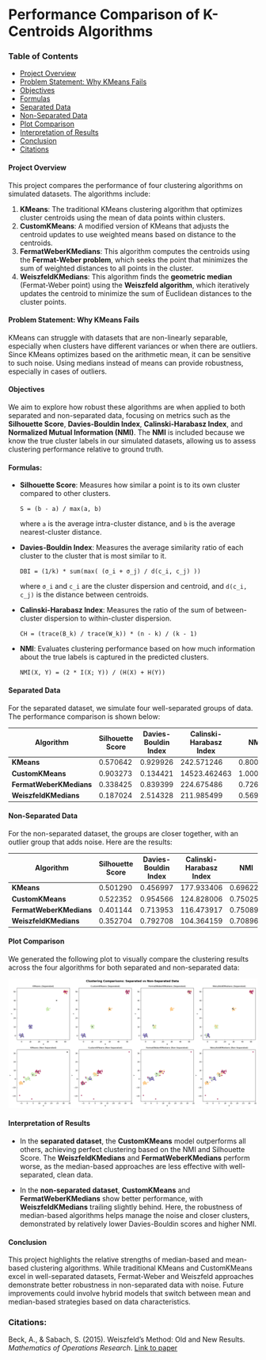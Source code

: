 # Performance Comparison of K-Centroids Algorithms

### Table of Contents
- [Project Overview](#project-overview)
- [Problem Statement: Why KMeans Fails](#problem-statement-why-kmeans-fails)
- [Objectives](#objectives)
- [Formulas](#formulas)
- [Separated Data](#separated-data)
- [Non-Separated Data](#non-separated-data)
- [Plot Comparison](#plot-comparison)
- [Interpretation of Results](#interpretation-of-results)
- [Conclusion](#conclusion)
- [Citations](#citations)


#### Project Overview
This project compares the performance of four clustering algorithms on simulated datasets. The algorithms include:

1. **KMeans**: The traditional KMeans clustering algorithm that optimizes cluster centroids using the mean of data points within clusters.
2. **CustomKMeans**: A modified version of KMeans that adjusts the centroid updates to use weighted means based on distance to the centroids.
3. **FermatWeberKMedians**: This algorithm computes the centroids using the **Fermat-Weber problem**, which seeks the point that minimizes the sum of weighted distances to all points in the cluster.
4. **WeiszfeldKMedians**: This algorithm finds the **geometric median** (Fermat-Weber point) using the **Weiszfeld algorithm**, which iteratively updates the centroid to minimize the sum of Euclidean distances to the cluster points.

#### Problem Statement: Why KMeans Fails
KMeans can struggle with datasets that are non-linearly separable, especially when clusters have different variances or when there are outliers. Since KMeans optimizes based on the arithmetic mean, it can be sensitive to such noise. Using medians instead of means can provide robustness, especially in cases of outliers.

#### Objectives
We aim to explore how robust these algorithms are when applied to both separated and non-separated data, focusing on metrics such as the **Silhouette Score**, **Davies-Bouldin Index**, **Calinski-Harabasz Index**, and **Normalized Mutual Information (NMI)**. The **NMI** is included because we know the true cluster labels in our simulated datasets, allowing us to assess clustering performance relative to ground truth.

#### Formulas:
- **Silhouette Score**: Measures how similar a point is to its own cluster compared to other clusters.
  ```
  S = (b - a) / max(a, b)
  ```
  where `a` is the average intra-cluster distance, and `b` is the average nearest-cluster distance.
  
- **Davies-Bouldin Index**: Measures the average similarity ratio of each cluster to the cluster that is most similar to it.
  ```
  DBI = (1/k) * sum(max( (σ_i + σ_j) / d(c_i, c_j) ))
  ```
  where `σ_i` and `c_i` are the cluster dispersion and centroid, and `d(c_i, c_j)` is the distance between centroids.

- **Calinski-Harabasz Index**: Measures the ratio of the sum of between-cluster dispersion to within-cluster dispersion.
  ```
  CH = (trace(B_k) / trace(W_k)) * (n - k) / (k - 1)
  ```

- **NMI**: Evaluates clustering performance based on how much information about the true labels is captured in the predicted clusters.
  ```
  NMI(X, Y) = (2 * I(X; Y)) / (H(X) + H(Y))
  ```

#### Separated Data
For the separated dataset, we simulate four well-separated groups of data. The performance comparison is shown below:

| Algorithm            | Silhouette Score | Davies-Bouldin Index | Calinski-Harabasz Index | NMI     |
|----------------------|------------------|----------------------|-------------------------|---------|
| **KMeans**           | 0.570642         | 0.929926             | 242.571246              | 0.800687|
| **CustomKMeans**     | 0.903273         | 0.134421             | 14523.462463            | 1.000000|
| **FermatWeberKMedians** | 0.338425      | 0.839399             | 224.675486              | 0.726114|
| **WeiszfeldKMedians** | 0.187024        | 2.514328             | 211.985499              | 0.569861|

#### Non-Separated Data
For the non-separated dataset, the groups are closer together, with an outlier group that adds noise. Here are the results:

| Algorithm            | Silhouette Score | Davies-Bouldin Index | Calinski-Harabasz Index | NMI     |
|----------------------|------------------|----------------------|-------------------------|---------|
| **KMeans**           | 0.501290         | 0.456997             | 177.933406              | 0.696223|
| **CustomKMeans**     | 0.522352         | 0.954566             | 124.828006              | 0.750253|
| **FermatWeberKMedians** | 0.401144      | 0.713953             | 116.473917              | 0.750895|
| **WeiszfeldKMedians** | 0.352704        | 0.792708             | 104.364159              | 0.708963|

#### Plot Comparison
We generated the following plot to visually compare the clustering results across the four algorithms for both separated and non-separated data:

![Clustering Comparisons: Separated vs Non-Separated Data](plot_comparison.png)

#### Interpretation of Results
- In the **separated dataset**, the **CustomKMeans** model outperforms all others, achieving perfect clustering based on the NMI and Silhouette Score. The **WeiszfeldKMedians** and **FermatWeberKMedians** perform worse, as the median-based approaches are less effective with well-separated, clean data.
  
- In the **non-separated dataset**, **CustomKMeans** and **FermatWeberKMedians** show better performance, with **WeiszfeldKMedians** trailing slightly behind. Here, the robustness of median-based algorithms helps manage the noise and closer clusters, demonstrated by relatively lower Davies-Bouldin scores and higher NMI.

#### Conclusion
This project highlights the relative strengths of median-based and mean-based clustering algorithms. While traditional KMeans and CustomKMeans excel in well-separated datasets, Fermat-Weber and Weiszfeld approaches demonstrate better robustness in non-separated data with noise. Future improvements could involve hybrid models that switch between mean and median-based strategies based on data characteristics.

### Citations:
Beck, A., & Sabach, S. (2015). Weiszfeld’s Method: Old and New Results. *Mathematics of Operations Research*. [Link to paper](https://ssabach.net.technion.ac.il/files/2015/12/BS2015.pdf)
